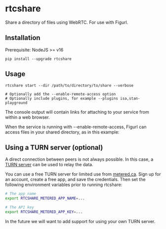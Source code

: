 # rtcshare

Share a directory of files using WebRTC. For use with Figurl.

## Installation

Prerequisite: NodeJS >= v16

```
pip install --upgrade rtcshare
```

## Usage

```
rtcshare start --dir /path/to/directory/to/share --verbose

# Optionally add the --enable-remote-access option
# Optionally include plugins, for example --plugins isa,stan-playground
```

The console output will contain links for attaching to your service from within a web browser.

When the service is running with --enable-remote-access, Figurl can access files in your shared directory, as in this example:

## Using a TURN server (optional)

A direct connection between peers is not always possible. In this case, a [TURN server](https://webrtc.org/getting-started/turn-server) can be used to relay the data.

You can use a free TURN server for limited use from [metered.ca](https://metered.ca/). Sign up for an account, create a free app, and save the credentials. Then set the following environment variables prior to running rtcshare:

```bash
# The app name
export RTCSHARE_METERED_APP_NAME=...

# The API key
export RTCSHARE_METERED_APP_KEY=...
```

In the future we will want to add support for using your own TURN server.